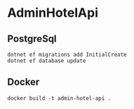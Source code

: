 # AdminHotelApi

## PostgreSql

```terminal
dotnet ef migrations add InitialCreate
dotnet ef database update
```

## Docker

```terminal
docker build -t admin-hotel-api .
```
